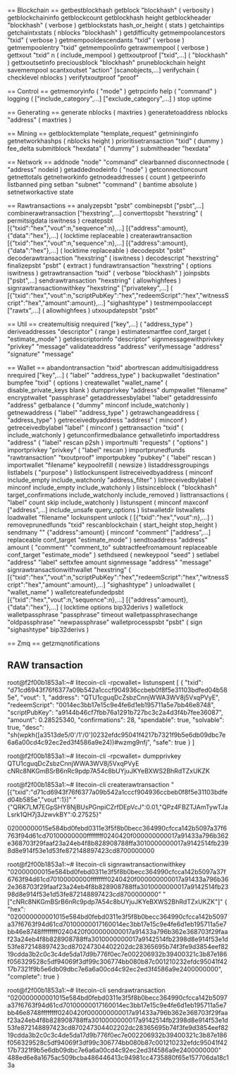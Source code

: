 == Blockchain ==
getbestblockhash
getblock "blockhash" ( verbosity )
getblockchaininfo
getblockcount
getblockhash height
getblockheader "blockhash" ( verbose )
getblockstats hash_or_height ( stats )
getchaintips
getchaintxstats ( nblocks "blockhash" )
getdifficulty
getmempoolancestors "txid" ( verbose )
getmempooldescendants "txid" ( verbose )
getmempoolentry "txid"
getmempoolinfo
getrawmempool ( verbose )
gettxout "txid" n ( include_mempool )
gettxoutproof ["txid",...] ( "blockhash" )
gettxoutsetinfo
preciousblock "blockhash"
pruneblockchain height
savemempool
scantxoutset "action" [scanobjects,...]
verifychain ( checklevel nblocks )
verifytxoutproof "proof"

== Control ==
getmemoryinfo ( "mode" )
getrpcinfo
help ( "command" )
logging ( ["include_category",...] ["exclude_category",...] )
stop
uptime

== Generating ==
generate nblocks ( maxtries )
generatetoaddress nblocks "address" ( maxtries )

== Mining ==
getblocktemplate "template_request"
getmininginfo
getnetworkhashps ( nblocks height )
prioritisetransaction "txid" ( dummy ) fee_delta
submitblock "hexdata" ( "dummy" )
submitheader "hexdata"

== Network ==
addnode "node" "command"
clearbanned
disconnectnode ( "address" nodeid )
getaddednodeinfo ( "node" )
getconnectioncount
getnettotals
getnetworkinfo
getnodeaddresses ( count )
getpeerinfo
listbanned
ping
setban "subnet" "command" ( bantime absolute )
setnetworkactive state

== Rawtransactions ==
analyzepsbt "psbt"
combinepsbt ["psbt",...]
combinerawtransaction ["hexstring",...]
converttopsbt "hexstring" ( permitsigdata iswitness )
createpsbt [{"txid":"hex","vout":n,"sequence":n},...] [{"address":amount},{"data":"hex"},...] ( locktime replaceable )
createrawtransaction [{"txid":"hex","vout":n,"sequence":n},...] [{"address":amount},{"data":"hex"},...] ( locktime replaceable )
decodepsbt "psbt"
decoderawtransaction "hexstring" ( iswitness )
decodescript "hexstring"
finalizepsbt "psbt" ( extract )
fundrawtransaction "hexstring" ( options iswitness )
getrawtransaction "txid" ( verbose "blockhash" )
joinpsbts ["psbt",...]
sendrawtransaction "hexstring" ( allowhighfees )
signrawtransactionwithkey "hexstring" ["privatekey",...] ( [{"txid":"hex","vout":n,"scriptPubKey":"hex","redeemScript":"hex","witnessScript":"hex","amount":amount},...] "sighashtype" )
testmempoolaccept ["rawtx",...] ( allowhighfees )
utxoupdatepsbt "psbt"

== Util ==
createmultisig nrequired ["key",...] ( "address_type" )
deriveaddresses "descriptor" ( range )
estimatesmartfee conf_target ( "estimate_mode" )
getdescriptorinfo "descriptor"
signmessagewithprivkey "privkey" "message"
validateaddress "address"
verifymessage "address" "signature" "message"

== Wallet ==
abandontransaction "txid"
abortrescan
addmultisigaddress nrequired ["key",...] ( "label" "address_type" )
backupwallet "destination"
bumpfee "txid" ( options )
createwallet "wallet_name" ( disable_private_keys blank )
dumpprivkey "address"
dumpwallet "filename"
encryptwallet "passphrase"
getaddressesbylabel "label"
getaddressinfo "address"
getbalance ( "dummy" minconf include_watchonly )
getnewaddress ( "label" "address_type" )
getrawchangeaddress ( "address_type" )
getreceivedbyaddress "address" ( minconf )
getreceivedbylabel "label" ( minconf )
gettransaction "txid" ( include_watchonly )
getunconfirmedbalance
getwalletinfo
importaddress "address" ( "label" rescan p2sh )
importmulti "requests" ( "options" )
importprivkey "privkey" ( "label" rescan )
importprunedfunds "rawtransaction" "txoutproof"
importpubkey "pubkey" ( "label" rescan )
importwallet "filename"
keypoolrefill ( newsize )
listaddressgroupings
listlabels ( "purpose" )
listlockunspent
listreceivedbyaddress ( minconf include_empty include_watchonly "address_filter" )
listreceivedbylabel ( minconf include_empty include_watchonly )
listsinceblock ( "blockhash" target_confirmations include_watchonly include_removed )
listtransactions ( "label" count skip include_watchonly )
listunspent ( minconf maxconf ["address",...] include_unsafe query_options )
listwalletdir
listwallets
loadwallet "filename"
lockunspent unlock ( [{"txid":"hex","vout":n},...] )
removeprunedfunds "txid"
rescanblockchain ( start_height stop_height )
sendmany "" {"address":amount} ( minconf "comment" ["address",...] replaceable conf_target "estimate_mode" )
sendtoaddress "address" amount ( "comment" "comment_to" subtractfeefromamount replaceable conf_target "estimate_mode" )
sethdseed ( newkeypool "seed" )
setlabel "address" "label"
settxfee amount
signmessage "address" "message"
signrawtransactionwithwallet "hexstring" ( [{"txid":"hex","vout":n,"scriptPubKey":"hex","redeemScript":"hex","witnessScript":"hex","amount":amount},...] "sighashtype" )
unloadwallet ( "wallet_name" )
walletcreatefundedpsbt [{"txid":"hex","vout":n,"sequence":n},...] [{"address":amount},{"data":"hex"},...] ( locktime options bip32derivs )
walletlock
walletpassphrase "passphrase" timeout
walletpassphrasechange "oldpassphrase" "newpassphrase"
walletprocesspsbt "psbt" ( sign "sighashtype" bip32derivs )

== Zmq ==
getzmqnotifications

## RAW transaction

root@f2f00b1853a1:~# litecoin-cli -rpcwallet= listunspent
[
{
"txid": "d71cd6943f76f6377a09b542a1cccf904936ccbeb0f8f5e31103bdfed04b585e",
"vout": 1,
"address": "QTU1cguqDcZsbzCnnjWWA3WV8j5VxqPVyE",
"redeemScript": "0014ec3bb17e15c9e4fe6d1eb195711a5e7bb46e8748",
"scriptPubKey": "a9144b46cf7fbb76a1291b727bc3c2a4d3f4b7fee36087",
"amount": 0.28525340,
"confirmations": 28,
"spendable": true,
"solvable": true,
"desc": "sh(wpkh([a3513de5/0'/1'/0']0232efdc95041f4217b7321f9b5e6db09dbc7e6a6a00cd4c92ec2ed3f4586a9e24))#wzmg9nfj",
"safe": true
}
]

root@f2f00b1853a1:~# litecoin-cli -rpcwallet= dumpprivkey QTU1cguqDcZsbzCnnjWWA3WV8j5VxqPVyE
cNRc8NKGmBSrB6nRc9pdp7A54c8bUYjuJKYeBXWS2BhRdTZxUKZK

root@f2f00b1853a1:~# litecoin-cli createrawtransaction "[{\"txid\":\"d71cd6943f76f6377a09b542a1cccf904936ccbeb0f8f5e31103bdfed04b585e\",\"vout\":1}]" "{\"QRK7LM7EGpSHY8NjBUsPGnpiCZrfDEpVcJ\":0.01,\"QPz4FBZTJAmTywTJaLsrk1QH7j3JzwvkBY\":0.27525}"

02000000015e584bd0febd0311e3f5f8b0becc364990cfcca142b5097a37f6763f94d61cd70100000000ffffffff0240420f000000000017a91433a796b362e368703f29faaf23a24eb4f8b828908788ffa3010000000017a9142514fb2398d8e914f53e1d53fe872148897423cd8700000000

root@f2f00b1853a1:~# litecoin-cli signrawtransactionwithkey "02000000015e584bd0febd0311e3f5f8b0becc364990cfcca142b5097a37f6763f94d61cd70100000000ffffffff0240420f000000000017a91433a796b362e368703f29faaf23a24eb4f8b828908788ffa3010000000017a9142514fb2398d8e914f53e1d53fe872148897423cd8700000000" "[\"cNRc8NKGmBSrB6nRc9pdp7A54c8bUYjuJKYeBXWS2BhRdTZxUKZK\"]"
{
"hex": "020000000001015e584bd0febd0311e3f5f8b0becc364990cfcca142b5097a37f6763f94d61cd70100000017160014ec3bb17e15c9e4fe6d1eb195711a5e7bb46e8748ffffffff0240420f000000000017a91433a796b362e368703f29faaf23a24eb4f8b828908788ffa3010000000017a9142514fb2398d8e914f53e1d53fe872148897423cd870247304402202dc28365695b74f3fe9d3854eef8219cdda3b2c0c3c4de5da17d9b776f0ec7e002206932b39400321c3b87e186f056329528c5df94069f3df99c306774bb080b87c001210232efdc95041f4217b7321f9b5e6db09dbc7e6a6a00cd4c92ec2ed3f4586a9e2400000000",
"complete": true
}

root@f2f00b1853a1:~# litecoin-cli sendrawtransaction "020000000001015e584bd0febd0311e3f5f8b0becc364990cfcca142b5097a37f6763f94d61cd70100000017160014ec3bb17e15c9e4fe6d1eb195711a5e7bb46e8748ffffffff0240420f000000000017a91433a796b362e368703f29faaf23a24eb4f8b828908788ffa3010000000017a9142514fb2398d8e914f53e1d53fe872148897423cd870247304402202dc28365695b74f3fe9d3854eef8219cdda3b2c0c3c4de5da17d9b776f0ec7e002206932b39400321c3b87e186f056329528c5df94069f3df99c306774bb080b87c001210232efdc95041f4217b7321f9b5e6db09dbc7e6a6a00cd4c92ec2ed3f4586a9e2400000000"
488ed6e8a1675ac509bcba486446413c94981cc4735880f65e157706da18c13a
